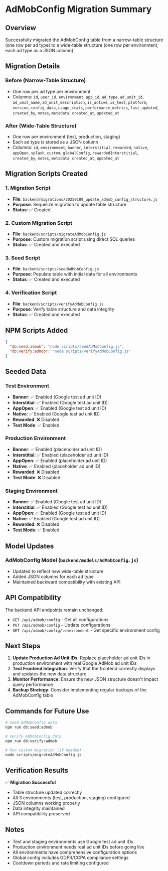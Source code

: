 # AdMobConfig Migration Summary

## Overview
Successfully migrated the AdMobConfig table from a narrow-table structure (one row per ad type) to a wide-table structure (one row per environment, each ad type as a JSON column).

## Migration Details

### Before (Narrow-Table Structure)
- One row per ad type per environment
- Columns: `id`, `user_id`, `environment`, `app_id`, `ad_type`, `ad_unit_id`, `ad_unit_name`, `ad_unit_description`, `is_active`, `is_test`, `platform`, `version`, `config_data`, `usage_stats`, `performance_metrics`, `last_updated`, `created_by`, `notes`, `metadata`, `created_at`, `updated_at`

### After (Wide-Table Structure)
- One row per environment (test, production, staging)
- Each ad type is stored as a JSON column
- Columns: `id`, `environment`, `banner`, `interstitial`, `rewarded`, `native`, `appOpen`, `splash`, `custom`, `globalConfig`, `rewardedInterstitial`, `created_by`, `notes`, `metadata`, `created_at`, `updated_at`

## Migration Scripts Created

### 1. Migration Script
- **File**: `backend/migrations/20250109_update_admob_config_structure.js`
- **Purpose**: Sequelize migration to update table structure
- **Status**: ✅ Created

### 2. Custom Migration Script
- **File**: `backend/scripts/migrateAdMobConfig.js`
- **Purpose**: Custom migration script using direct SQL queries
- **Status**: ✅ Created and executed

### 3. Seed Script
- **File**: `backend/scripts/seedAdMobConfig.js`
- **Purpose**: Populate table with initial data for all environments
- **Status**: ✅ Created and executed

### 4. Verification Script
- **File**: `backend/scripts/verifyAdMobConfig.js`
- **Purpose**: Verify table structure and data integrity
- **Status**: ✅ Created and executed

## NPM Scripts Added

```json
{
  "db:seed:admob": "node scripts/seedAdMobConfig.js",
  "db:verify:admob": "node scripts/verifyAdMobConfig.js"
}
```

## Seeded Data

### Test Environment
- **Banner**: ✅ Enabled (Google test ad unit ID)
- **Interstitial**: ✅ Enabled (Google test ad unit ID)
- **AppOpen**: ✅ Enabled (Google test ad unit ID)
- **Native**: ✅ Enabled (Google test ad unit ID)
- **Rewarded**: ❌ Disabled
- **Test Mode**: ✅ Enabled

### Production Environment
- **Banner**: ✅ Enabled (placeholder ad unit ID)
- **Interstitial**: ✅ Enabled (placeholder ad unit ID)
- **AppOpen**: ✅ Enabled (placeholder ad unit ID)
- **Native**: ✅ Enabled (placeholder ad unit ID)
- **Rewarded**: ❌ Disabled
- **Test Mode**: ❌ Disabled

### Staging Environment
- **Banner**: ✅ Enabled (Google test ad unit ID)
- **Interstitial**: ✅ Enabled (Google test ad unit ID)
- **AppOpen**: ✅ Enabled (Google test ad unit ID)
- **Native**: ✅ Enabled (Google test ad unit ID)
- **Rewarded**: ❌ Disabled
- **Test Mode**: ✅ Enabled

## Model Updates

### AdMobConfig Model (`backend/models/AdMobConfig.js`)
- Updated to reflect new wide-table structure
- Added JSON columns for each ad type
- Maintained backward compatibility with existing API

## API Compatibility

The backend API endpoints remain unchanged:
- `GET /api/admob/config` - Get all configurations
- `PUT /api/admob/config` - Update configurations
- `GET /api/admob/config/:environment` - Get specific environment config

## Next Steps

1. **Update Production Ad Unit IDs**: Replace placeholder ad unit IDs in production environment with real Google AdMob ad unit IDs
2. **Test Frontend Integration**: Verify that the frontend correctly displays and updates the new data structure
3. **Monitor Performance**: Ensure the new JSON structure doesn't impact query performance
4. **Backup Strategy**: Consider implementing regular backups of the AdMobConfig table

## Commands for Future Use

```bash
# Seed AdMobConfig data
npm run db:seed:admob

# Verify AdMobConfig data
npm run db:verify:admob

# Run custom migration (if needed)
node scripts/migrateAdMobConfig.js
```

## Verification Results

✅ **Migration Successful**
- Table structure updated correctly
- All 3 environments (test, production, staging) configured
- JSON columns working properly
- Data integrity maintained
- API compatibility preserved

## Notes

- Test and staging environments use Google test ad unit IDs
- Production environment needs real ad unit IDs before going live
- All environments have comprehensive configuration options
- Global config includes GDPR/CCPA compliance settings
- Cooldown periods and rate limiting configured 